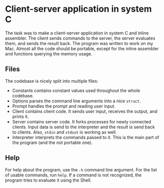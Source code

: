 # Client-server application in system C

The task was to make a client-server application in system C and inline assembler.
The client sends commands to the server, the server evaluates them, and sends the
result back. The program was written to work on my Mac. Almost all the code should
be portable, except for the inline assembler and functions querying the memory usage.

## Files

The codebase is nicely split into multiple files:

- Constants contains constant values used throughout the whole codebase.
- Options parses the command line arguments into a nice `struct`.
- Prompt handles the prompt and reading user input.
- Client contains client code. It sends user input, receives the output, and prints it.
- Server contains server code. It forks processes for newly connected clients. Input data is send
to the interpreter and the result is send back to clients. Also, `stdin` and `stdout` is working as well.
- Interpreter interprets the commands passed to it. This is the main part of the program (and the not portable one).

## Help

For help about the program, use the `-h` command line argument. For the
list of usable commands, run `help`. If a command is not recognized, the program
tries to evaluate it using the Shell.
